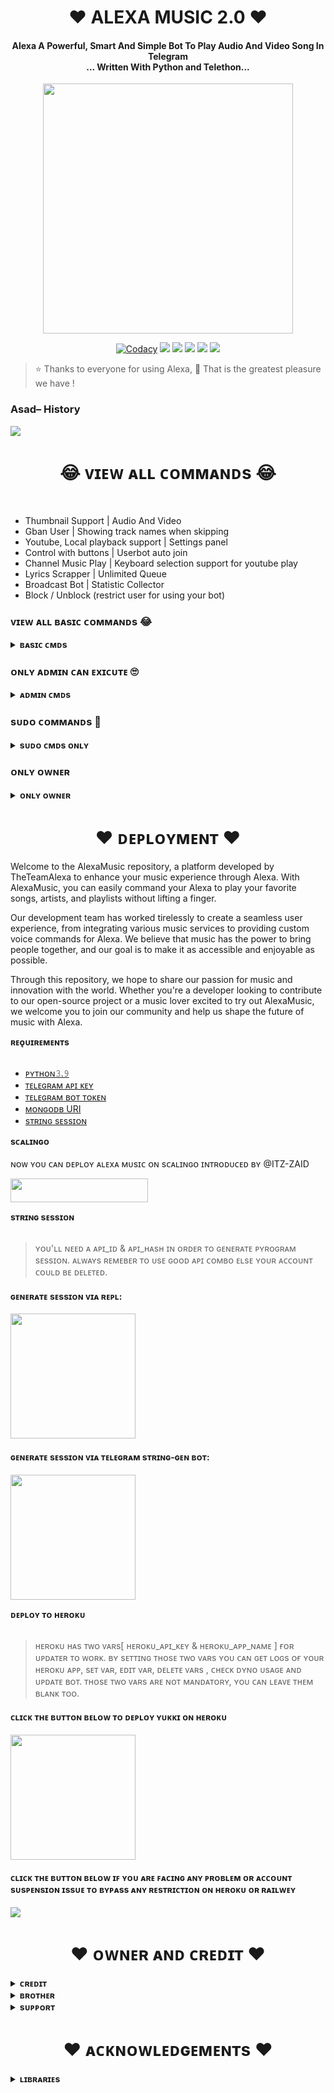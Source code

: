 <h1 align="center"><b>❤️ ALEXA MUSIC 2.0 ❤️</b></h1>

<h4 align="center">Alexa A Powerful, Smart And Simple Bot To Play Audio And Video Song In Telegram<br> ... Written With Python and Telethon...</h4>

<p align="center"><a href="https://t.me/best_friends_chatting_grup"><img src="https://telegra.ph/file/f6064bc90cc76e59015b2.jpg" width="400"></a></p>

<p align="center">
    <a href="https://app.codacy.com/manual/Anup8273/9xmmusic/dashboard"> <img src="https://img.shields.io/codacy/grade/4d58f2a402b54aed8a7d95f7add45a81?color=brightgreen&logo=codacy&logoColor=green&style=for-the-badge" alt="Codacy" /></a>
    <a href="https://github.com/Anup8273/9xmmusic"> <img src="https://img.shields.io/github/repo-size/TheTeamAlexa/AlexaMusicBot?color=orange&logo=github&logoColor=green&style=for-the-badge" /></a>
    <a href="https://github.com/Anup8273/9xmmusic/commits/prince"> <img src="https://img.shields.io/github/last-commit/TheTeamAlexa/AlexaMusic?color=brown&logo=github&logoColor=green&style=for-the-badge" /></a>
    <a href="https://github.com/Anup8273/9xmmusic/issues"> <img src="https://img.shields.io/github/issues/Anup8273/9xmmusic?color=blueviolet&logo=github&logoColor=green&style=for-the-badge" /></a>
    <a href="https://github.com/Anup8273/9xmmusiv/network/members"> <img src="https://img.shields.io/github/forks/Anup8273/9xmmusic?color=red&logo=github&logoColor=green&style=for-the-badge" /></a>  
    <a href="https://pypi.org/project/Telethon/"> <img src="https://img.shields.io/pypi/v/telethon?color=yellow&label=telethon&logo=python&logoColor=green&style=for-the-badge" /></a>
</p>

> ⭐️ Thanks to everyone for using Alexa,  🤭 That is the greatest pleasure we have !

### Asad– History

<a href="https://www.youtube.com/JankariKiDuniya"><img src="https://img.shields.io/badge/Join-Subscribe%20Support-blue.svg?style=for-the-badge&logo=YouTube"></a>

<h1 align="center"><b>😂 ᴠɪᴇᴡ ᴀʟʟ ᴄᴏᴍᴍᴀɴᴅs 😂</b></h1>
<br>

- Thumbnail Support | Audio And Video
- Gban User | Showing track names when skipping
- Youtube, Local playback support | Settings panel
- Control with buttons | Userbot auto join
- Channel Music Play | Keyboard selection support for youtube play
- Lyrics Scrapper | Unlimited Queue
- Broadcast Bot | Statistic Collector
- Block / Unblock (restrict user for using your bot)

### ᴠɪᴇᴡ ᴀʟʟ ʙᴀsɪᴄ ᴄᴏᴍᴍᴀɴᴅs 😂
<details>
<summary><b>ʙᴀsɪᴄ ᴄᴍᴅs</b></summary>
<br>

- `/play <song name>` - play song you requested
- `/playlist` - Show now playing list
- `/song <song name>` - download songs you want quickly
- `/search <query>` - search videos on youtube with details
- `/vsong <song name>` - download videos you want quickly
- `/lyric <song name>` - lyrics scrapper
- `/vk <song name>` - generate song without download
</details>

###  ᴏɴʟʏ ᴀᴅᴍɪɴ ᴄᴀɴ ᴇxɪᴄᴜᴛᴇ 🙄
<details>
<summary><b>ᴀᴅᴍɪɴ ᴄᴍᴅs</b></summary>
<br>

- `/player` - open music player settings panel
- `/pause` - pause song play
- `/resume` - resume song play
- `/skip` - play next song
- `/end` - stop music play
- `/ping` - check the bot ping status
- `/auth` - authorized people to access the admin commands
- `/deauth` - deauthorized people to access the admin commands
</details>

### sᴜᴅᴏ ᴄᴏᴍᴍᴀɴᴅs 🤭
    
<details>
<summary><b>sᴜᴅᴏ ᴄᴍᴅs ᴏɴʟʏ</b></summary>
<br>

- `/broadcast` - order the assistant to leave all groups
- `/gban` - gban user
</details>
    
### ᴏɴʟʏ ᴏᴡɴᴇʀ
    
<details>
<summary><b>ᴏɴʟʏ ᴏᴡɴᴇʀ</b></summary>
<br>

- `/broadcast` - send a broadcast message from the bot
- `/block` - block people for using your bot
- `/unblock` - unblock people you blocked for using your bot
- `/blocklist` - show the list of all people who's blocked for using your bot
</details>


</details>
<h1 align="center"><b>❤️ ᴅᴇᴘʟᴏʏᴍᴇɴᴛ ❤️</b></h1>
Welcome to the AlexaMusic repository, a platform developed by TheTeamAlexa to enhance your music experience through Alexa. With AlexaMusic, you can easily command your Alexa to play your favorite songs, artists, and playlists without lifting a finger.

Our development team has worked tirelessly to create a seamless user experience, from integrating various music services to providing custom voice commands for Alexa. We believe that music has the power to bring people together, and our goal is to make it as accessible and enjoyable as possible.

Through this repository, we hope to share our passion for music and innovation with the world. Whether you're a developer looking to contribute to our open-source project or a music lover excited to try out AlexaMusic, we welcome you to join our community and help us shape the future of music with Alexa.
<summary><b>ʀᴇǫᴜɪʀᴇᴍᴇɴᴛs</b></summary>
<br>
    
- [ᴘʏᴛʜᴏɴ𝟹.𝟿](https://www.python.org/downloads/release/python-390/)
- [ᴛᴇʟᴇɢʀᴀᴍ ᴀᴘɪ ᴋᴇʏ](https://docs.pyrogram.org/intro/setup#api-keys)
- [ᴛᴇʟᴇɢʀᴀᴍ ʙᴏᴛ ᴛᴏᴋᴇɴ](https://t.me/botfather)
- [ᴍᴏɴɢᴏᴅʙ URI](https://telegra.ph/How-To-get-Mongodb-URI-04-06)
- [sᴛʀɪɴɢ sᴇssɪᴏɴ](https://t.me/StringGeneratorRobot)
    
<summary><b>sᴄᴀʟɪɴɢᴏ</b></summary>
<br>
ɴᴏᴡ ʏᴏᴜ ᴄᴀɴ ᴅᴇᴘʟᴏʏ ᴀʟᴇxᴀ ᴍᴜsɪᴄ ᴏɴ sᴄᴀʟɪɴɢᴏ ɪɴᴛʀᴏᴅᴜᴄᴇᴅ ʙʏ @ITZ-ZAID
        
<p><a href="https://my.scalingo.com/deploy?template=https://github.com/TheTeamAlexa/AlexaMusic"> <img src="https://cdn.scalingo.com/deploy/button.svg" width="220" height="38.45"/></a></p>

<summary><b>sᴛʀɪɴɢ sᴇssɪᴏɴ</b></summary>
<br>
    
> ʏᴏᴜ'ʟʟ ɴᴇᴇᴅ ᴀ ᴀᴘɪ_ɪᴅ & ᴀᴘɪ_ʜᴀsʜ ɪɴ ᴏʀᴅᴇʀ ᴛᴏ ɢᴇɴᴇʀᴀᴛᴇ ᴘʏʀᴏɢʀᴀᴍ sᴇssɪᴏɴ. 
> ᴀʟᴡᴀʏs ʀᴇᴍᴇʙᴇʀ ᴛᴏ ᴜsᴇ ɢᴏᴏᴅ ᴀᴘɪ ᴄᴏᴍʙᴏ ᴇʟsᴇ ʏᴏᴜʀ ᴀᴄᴄᴏᴜɴᴛ ᴄᴏᴜʟᴅ ʙᴇ ᴅᴇʟᴇᴛᴇᴅ.

<h4> ɢᴇɴᴇʀᴀᴛᴇ sᴇssɪᴏɴ ᴠɪᴀ ʀᴇᴘʟ: </h4>    
<p><a href="https://replit.com/@AssadAli/String-Session-Generator"><img src="https://img.shields.io/badge/Generate%20On%20Repl-blueviolet?style=for-the-badge&logo=appveyor" width="200""/></a></p>

<h4> ɢᴇɴᴇʀᴀᴛᴇ sᴇssɪᴏɴ ᴠɪᴀ ᴛᴇʟᴇɢʀᴀᴍ sᴛʀɪɴɢ-ɢᴇɴ ʙᴏᴛ: </h4>    
<p><a href="https://t.me/Session_Generator_Robot"><img src="https://img.shields.io/badge/TG%20String%20Gen%20Bot-blueviolet?style=for-the-badge&logo=appveyor" width="200""/></a></p>

<summary><b>ᴅᴇᴘʟᴏʏ ᴛᴏ ʜᴇʀᴏᴋᴜ</b></summary>
<br>

> ʜᴇʀᴏᴋᴜ ʜᴀs ᴛᴡᴏ ᴠᴀʀs[ ʜᴇʀᴏᴋᴜ_ᴀᴘɪ_ᴋᴇʏ & ʜᴇʀᴏᴋᴜ_ᴀᴘᴘ_ɴᴀᴍᴇ ] ғᴏʀ ᴜᴘᴅᴀᴛᴇʀ ᴛᴏ ᴡᴏʀᴋ. 
> ʙʏ sᴇᴛᴛɪɴɢ ᴛʜᴏsᴇ ᴛᴡᴏ ᴠᴀʀs ʏᴏᴜ ᴄᴀɴ ɢᴇᴛ ʟᴏɢs ᴏғ ʏᴏᴜʀ ʜᴇʀᴏᴋᴜ ᴀᴘᴘ, sᴇᴛ ᴠᴀʀ, ᴇᴅɪᴛ ᴠᴀʀ, ᴅᴇʟᴇᴛᴇ ᴠᴀʀs , ᴄʜᴇᴄᴋ ᴅʏɴᴏ ᴜsᴀɢᴇ ᴀɴᴅ ᴜᴘᴅᴀᴛᴇ ʙᴏᴛ. 
> ᴛʜᴏsᴇ ᴛᴡᴏ ᴠᴀʀs ᴀʀᴇ ɴᴏᴛ ᴍᴀɴᴅᴀᴛᴏʀʏ, ʏᴏᴜ ᴄᴀɴ ʟᴇᴀᴠᴇ ᴛʜᴇᴍ ʙʟᴀɴᴋ ᴛᴏᴏ. 
    
<h4> ᴄʟɪᴄᴋ ᴛʜᴇ ʙᴜᴛᴛᴏɴ ʙᴇʟᴏᴡ ᴛᴏ ᴅᴇᴘʟᴏʏ ʏᴜᴋᴋɪ ᴏɴ ʜᴇʀᴏᴋᴜ</h4>    
<p><a href="https://dashboard.heroku.com/new?template=https%3A%2F%2Fgithub.com%2FTheTeamAlexa%2FAlexaMusic"><img src="https://img.shields.io/badge/Deploy%20To%20Heroku-red?style=for-the-badge&logo=heroku" width="200"/></a></p>

<h4>ᴄʟɪᴄᴋ ᴛʜᴇ ʙᴜᴛᴛᴏɴ ʙᴇʟᴏᴡ ɪꜰ ʏᴏᴜ ᴀʀᴇ ꜰᴀᴄɪɴɢ ᴀɴʏ ᴘʀᴏʙʟᴇᴍ ᴏʀ  ᴀᴄᴄᴏᴜɴᴛ sᴜsᴘᴇɴsɪᴏɴ ɪssᴜᴇ ᴛᴏ ʙʏᴘᴀss ᴀɴʏ ʀᴇsᴛʀɪᴄᴛɪᴏɴ ᴏɴ ʜᴇʀᴏᴋᴜ ᴏʀ ʀᴀɪʟᴡᴇʏ</h4>    
<a href="https://github.com/Anup8273/9xmmusic-Bypass"><img src="https://img.shields.io/badge/Alexa-Music%20Bypass-blue.svg?style=for-the-badge&logo=GitHub"></a>

<h1 align="center"><b>❤️ ᴏᴡɴᴇʀ ᴀɴᴅ ᴄʀᴇᴅɪᴛ ❤️</b></h1>
<details>
<summary><b>ᴄʀᴇᴅɪᴛ</b></summary>
<br>

## sᴘᴇᴄɪᴀʟ ᴄʀᴇᴅɪᴛ

- [YAMRAJ OP](https://t.me/brahmaan_sher)
- [ʟᴏɢɪ ʟᴀʙ](https://github.com/LOGI-LAB)
- [OWNER](https://t.me/mrs_yamraj)
- [B F C](https://t.me/best_friends_chatting_grup)
- [ᴍᴀssoᴍ](https://t.me/brahmaan_sher)
- [ʏᴜᴋᴋɪ](https://github.com/NotReallyShikhar)
- [ᴀɴᴏɴʏᴍᴏᴜs](https://github.com/TheAnonymous2005)
</details>

<details>
<summary><b>ʙʀᴏᴛʜᴇʀ</b></summary>
<br>

- [OWNER](https://t.me/brahmaan_sher)
- [co owner](https://t.me/mrs_yamraj)

</details>

<details>
<summary><b>sᴜᴘᴘᴏʀᴛ</b></summary>
<br>

# ❤️ Support<
<a href="https://t.me/Alexa_BotUpdates"><img src="https://img.shields.io/badge/Join-Telegram%20Channel-red.svg?logo=Telegram"></a>
<a href="https://t.me/best_friends_chatting_grup"><img src="https://img.shields.io/badge/Join-Telegram%20Group-blue.svg?logo=telegram"></a>
<a href="https://t.me/mrs_yamraj"><img src="https://img.shields.io/badge/Give-Me%20Heart-blue.svg?logo=telegram"></a>
<a href="https://t.me/mistyamraj_ki_kahani"><img src="https://img.shields.io/badge/Give-Me%20Heart-blue.svg?logo=telegram"></a>

</details>


<h1 align="center"><b>❤️ ᴀᴄᴋɴᴏᴡʟᴇᴅɢᴇᴍᴇɴᴛs ❤️</b></h1>

<details>
<summary><b>ʟɪʙʀᴀʀɪᴇs</b></summary>
<br>

ᴛʜᴀɴᴋs ᴛᴏ ᴀʟʟ ᴏғ ʏᴏᴜ ғᴏʀ ᴜsɪɴɢ ᴀɴᴅ ᴍᴀᴋɪɴɢ ᴀʟᴇxᴀ:

- [Pyrogram](https://github.com/pyrogram/pyrogram)
- [Py-Tgcalls](https://github.com/pytgcalls/pytgcalls)
</details>
